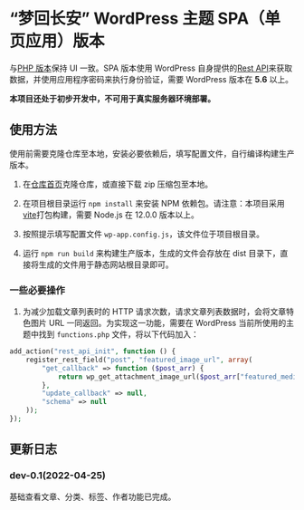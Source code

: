 # “梦回长安” WordPress 主题 SPA（单页应用）版本

与[PHP 版本](https://gitee.com/vbzxc/wordpress-theme)保持 UI 一致。SPA 版本使用 WordPress 自身提供的[Rest API](https://developer.wordpress.org/rest-api/)来获取数据，并使用应用程序密码来执行身份验证，需要 WordPress 版本在 **5.6** 以上。

**本项目还处于初步开发中，不可用于真实服务器环境部署。**

## 使用方法

使用前需要克隆仓库至本地，安装必要依赖后，填写配置文件，自行编译构建生产版本。

1. 在[仓库首页](https://gitee.com/vbzxc/wordpress-theme-spa)克隆仓库，或直接下载 zip 压缩包至本地。

2. 在项目根目录运行 `npm install` 来安装 NPM 依赖包。请注意：本项目采用[vite](https://cn.vitejs.dev)打包构建，需要 Node.js 在 12.0.0 版本以上。

3. 按照提示填写配置文件 `wp-app.config.js`，该文件位于项目根目录。

4. 运行 `npm run build` 来构建生产版本，生成的文件会存放在 dist 目录下，直接将生成的文件用于静态网站根目录即可。

### 一些必要操作

1. 为减少加载文章列表时的 HTTP 请求次数，请求文章列表数据时，会将文章特色图片 URL 一同返回。为实现这一功能，需要在 WordPress 当前所使用的主题中找到 `functions.php` 文件，将以下代码加入：

```php
add_action("rest_api_init", function () {
    register_rest_field("post", "featured_image_url", array(
        "get_callback" => function ($post_arr) {
            return wp_get_attachment_image_url($post_arr["featured_media"], "full");
        },
        "update_callback" => null,
        "schema" => null
    ));
});
```

## 更新日志

### dev-0.1(2022-04-25)

基础查看文章、分类、标签、作者功能已完成。
